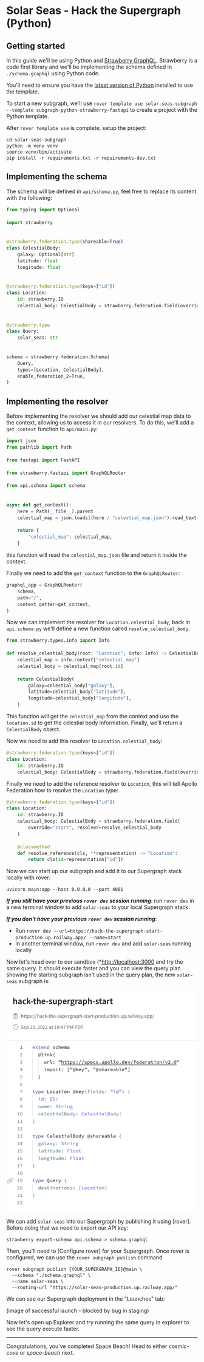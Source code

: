 # Solar Seas - Hack the Supergraph (Python)

## Getting started

In this guide we'll be using Python and [Strawberry GraphQL](https://strawberry.rocks). Strawberry is
a code first library and we'll be implementing the schema defined in `./schema.graphql` using Python code.

You'll need to ensure you have the [latest version of Python](https://www.python.org/downloads/) installed to use the template.

To start a new subgraph, we'll use `rover template use solar-seas-subgraph --template subgraph-python-strawberry-fastapi` to create a project with the Python template.

After `rover template use` is complete, setup the project:

```shell
cd solar-seas-subgraph
python -m venv venv
source venv/bin/activate
pip install -r requirements.txt -r requirements-dev.txt
```

## Implementing the schema

The schema will be defined in `api/schema.py`, feel free to replace its content with the following:

```Python
from typing import Optional

import strawberry


@strawberry.federation.type(shareable=True)
class CelestialBody:
    galaxy: Optional[str]
    latitude: float
    longitude: float


@strawberry.federation.type(keys=["id"])
class Location:
    id: strawberry.ID
    celestial_body: CelestialBody = strawberry.federation.field(override="start", shareable=True)


@strawberry.type
class Query:
    solar_seas: str


schema = strawberry.federation.Schema(
    Query,
    types=[Location, CelestialBody],
    enable_federation_2=True,
)
```

## Implementing the resolver

Before implementing the resolver we should add our celestial map data to the context, allowing
us to access it in our resolvers. To do this, we'll add a `get_context` function to `api/main.py`:

```python
import json
from pathlib import Path

from fastapi import FastAPI

from strawberry.fastapi import GraphQLRouter

from api.schema import schema


async def get_context():
    here = Path(__file__).parent
    celestial_map = json.loads((here / "celestial_map.json").read_text())

    return {
        "celestial_map": celestial_map,
    }
```

this function will read the `celestial_map.json` file and return it inside the context.

Finally we need to add the `get_context` function to the `GraphQLRouter`:

```python
graphql_app = GraphQLRouter(
    schema,
    path="/",
    context_getter=get_context,
)
```

Now we can implement the resolver for `Location.celestial_body`, back in `api.schema.py` we'll
define a new function called `resolve_celestial_body`:

```python
from strawberry.types.info import Info

def resolve_celestial_body(root: "Location", info: Info) -> CelestialBody:
    celestial_map = info.context["celestial_map"]
    celestial_body = celestial_map[root.id]

    return CelestialBody(
        galaxy=celestial_body["galaxy"],
        latitude=celestial_body["latitude"],
        longitude=celestial_body["longitude"],
    )
```

This function will get the `celestial_map` from the context and use the `location.id` to get the
celestial body information. Finally, we'll return a `CelestialBody` object.

Now we need to add this resolver to `Location.celestial_body`:

```python
@strawberry.federation.type(keys=["id"])
class Location:
    id: strawberry.ID
    celestial_body: CelestialBody = strawberry.federation.field(override="start", resolver=resolve_celestial_body)
```

Finally we need to add the reference resolver to `Location`, this will tell Apollo Federation
how to resolve the `Location` type:

```python
@strawberry.federation.type(keys=["id"])
class Location:
    id: strawberry.ID
    celestial_body: CelestialBody = strawberry.federation.field(
        override="start", resolver=resolve_celestial_body
    )

    @classmethod
    def resolve_reference(cls, **representation) -> "Location":
        return cls(id=representation["id"])
```

Now we can start up our subgraph and add it to our Supergraph stack locally with rover:

```shell
uvicorn main:app --host 0.0.0.0 --port 4001
```

***If you still have your previous `rover dev` session running***: run `rover dev` in a new terminal window to add `solar-seas` to your local Supergraph stack.

***If you don't have your previous `rover dev` session running***:

- Run `rover dev --url=https://hack-the-supergraph-start-production.up.railway.app/ --name=start`
- In another terminal window, run `rover dev` and add `solar-seas` running locally

Now let's head over to our sandbox (*[http://localhost:3000](http://localhost:3000*) and try the same query. It should execute faster and you can view the query plan showing the starting subgraph isn't used in the query plan, the new `solar-seas` subgraph is:

![](../../images/sandbox-query-plan.png)

We can add `solar-seas` into our Supergraph by publishing it using [rover]. Before doing that we need to export our API key:

```shell
strawberry export-schema api.schema > schema.graphql
```

Then, you'll need to [Configure rover] for your Supergraph. Once rover is configured, we can use the `rover subgraph publish` command

```shell
rover subgraph publish {YOUR_SUPERGRAPH_ID}@main \
  --schema "./schema.graphql" \
  --name solar-seas \
  --routing-url "https://solar-seas-production.up.railway.app/"
```

We can see our Supergraph deployment in the "Launches" tab:

(image of successful launch - blocked by bug in staging)

Now let's open up Explorer and try running the same query in explorer to see the query execute faster.

---

Congratulations, you've completed Space Beach! Head to either *cosmic-cove* or *space-beach* next.